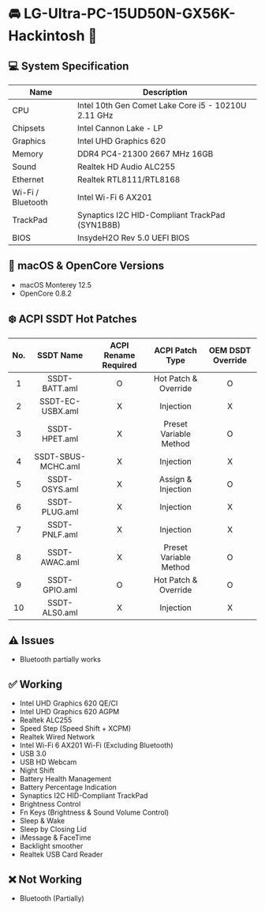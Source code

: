 # 🚘 LG-Ultra-PC-15UD50N-GX56K-Hackintosh 🚙

## 💻 System Specification
| Name | Description |
| - | - |
| CPU | Intel 10th Gen Comet Lake Core i5 - 10210U 2.11 GHz |
| Chipsets | Intel Cannon Lake - LP |
| Graphics | Intel UHD Graphics 620 |
| Memory | DDR4 PC4-21300 2667 MHz 16GB |
| Sound | Realtek HD Audio ALC255 |
| Ethernet | Realtek RTL8111/RTL8168 |
| Wi-Fi / Bluetooth | Intel Wi-Fi 6 AX201 |
| TrackPad | Synaptics I2C HID-Compliant TrackPad (SYN1B8B) |
| BIOS | InsydeH2O Rev 5.0 UEFI BIOS |

## 🍎 macOS & OpenCore Versions
- macOS Monterey 12.5
- OpenCore 0.8.2

## ❄️ ACPI SSDT Hot Patches
| No. | SSDT Name | ACPI Rename Required | ACPI Patch Type | OEM DSDT Override |
|:-:|:-:|:-:|:-:|:-:|
| 1 | SSDT-BATT.aml | O | Hot Patch & Override | O |
| 2 | SSDT-EC-USBX.aml | X | Injection | X |
| 3 | SSDT-HPET.aml | X | Preset Variable Method | O |
| 4 | SSDT-SBUS-MCHC.aml | X | Injection | X |
| 5 | SSDT-OSYS.aml | X | Assign & Injection | O |
| 6 | SSDT-PLUG.aml | X | Injection | X |
| 7 | SSDT-PNLF.aml | X | Injection | X |
| 8 | SSDT-AWAC.aml | X | Preset Variable Method | O |
| 9 | SSDT-GPIO.aml | O | Hot Patch & Override | O |
| 10 | SSDT-ALS0.aml | X | Injection | X |

## ⚠️ Issues
- Bluetooth partially works

## ✅ Working
- Intel UHD Graphics 620 QE/CI
- Intel UHD Graphics 620 AGPM
- Realtek ALC255
- Speed Step (Speed Shift + XCPM)
- Realtek Wired Network
- Intel Wi-Fi 6 AX201 Wi-Fi (Excluding Bluetooth)
- USB 3.0
- USB HD Webcam
- Night Shift
- Battery Health Management
- Battery Percentage Indication
- Synaptics I2C HID-Compliant TrackPad
- Brightness Control
- Fn Keys (Brightness & Sound Volume Control)
- Sleep & Wake
- Sleep by Closing Lid
- iMessage & FaceTime
- Backlight smoother
- Realtek USB Card Reader

## ❌ Not Working
- Bluetooth (Partially)
